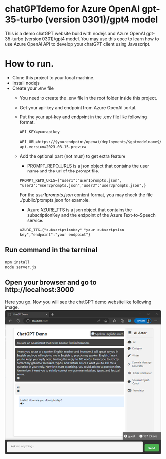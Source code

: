 # chatGPTdemo for Azure OpenAI gpt-35-turbo (version 0301)/gpt4 model
This is a demo chatGPT website build with nodejs and Azure OpenAI gpt-35-turbo (version 0301)/gpt4 model.
You may use this code to learn how to use Azure OpenAI API to develop your chatGPT client using Javascript.

# How to run.
- Clone this project to your local machine.
- Install nodejs
- Create your .env file
    - You need to create the .env file in the root folder inside this project.
    - Get your api-key and endpoint from Azure OpenAI portal.
    - Put the your api-key and endpoint in the .env file like following format.

        ```console
        API_KEY=yourapikey

        API_URL=https://$yourendpoint/openai/deployments/$gptmodelname$/chat/completions?api-version=2023-03-15-preview

        ```
    
    - Add the optional part (not must) to get extra feature
        - PROMPT_REPO_URLS is a json object that contains the user name and the url of the prompt file.
        ```console
        PROMPT_REPO_URLS={"user1":"user1prompts.json", "user2":"user2prompts.json","user3":"user3prompts.json",}
        ```
        For the *user1prompts.json* content format, you may check the file ./public/prompts.json for example.

        - Azure AZURE_TTS is a json object that contains the subscriptionKey and the endpoint of the Azure Text-to-Speech service.

        ```console
        AZURE_TTS={"subscriptionKey":"your subscription key","endpoint":"your endpoint"}
        ```


        
## Run command in the terminal
    npm install
    node server.js

## Open your browser and go to http://localhost:3000

Here you go. Now you will see the chatGPT demo website like following image.
![chatGPTdemo](./demo.png)

